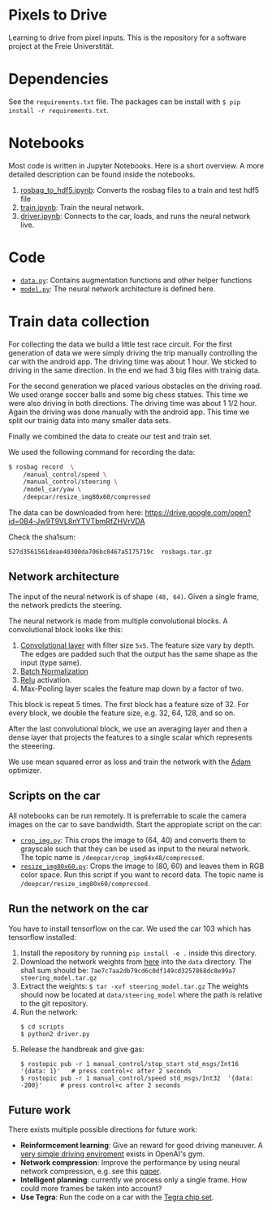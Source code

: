 # Pixels to Drive

Learning to drive from pixel inputs.
This is the repository for a software project at the Freie Universtität.

# Dependencies

See the `requirements.txt` file. The packages can be install with `$ pip install -r
requirements.txt`.

# Notebooks

Most code is written in Jupyter Notebooks. Here is a short overview. A more
detailed description can be found inside the notebooks.

1. [rosbag_to_hdf5.ipynb](notebooks/rosbag_to_hdf5.ipynb): Converts the rosbag
   files to a train and test hdf5 file
1. [train.ipynb](notebooks/train.ipynb): Train the neural network.
1. [driver.ipynb](notebooks/driver.ipynb): Connects to the car, loads, and runs the
   neural network live.

# Code

* [`data.py`](deep_car/data.py): Contains augmentation functions and other
  helper functions
* [`model.py`](deep_car/model.py): The neural network architecture is defined
  here.

# Train data collection

For collecting the data we build a little test race circuit. For the first
generation of data we were simply driving the trip manually controlling
the car with the android app. The driving time was about 1 hour. We sticked
to driving in the same direction. In the end we had 3 big files with trainig
data.

For the second generation we placed various obstacles on the driving road.
We used orange soccer balls and some big chess statues. This time we were also
driving in both directions. The driving time was about 1 1/2 hour. Again the
driving was done manually with the android app. This time we split our trainig
data into many smaller data sets.

Finally we combined the data to create our test and train set.

We used the following command for recording the data:

```bash
$ rosbag record  \
    /manual_control/speed \
    /manual_control/steering \
    /model_car/yaw \
    /deepcar/resize_img80x60/compressed
```

The data can be downloaded from here: https://drive.google.com/open?id=0B4-Jw9T9VL8nYTVTbmRfZHVrVDA

Check the sha1sum:

```
527d3561561deae40300da706bc0467a5175719c  rosbags.tar.gz
```

## Network architecture

The input of the neural network is of shape `(48, 64)`.
Given a single frame, the network predicts the steering.

The neural network is made from multiple convolutional blocks.
A convolutional block looks like this:
1. [Convolutional layer](https://en.wikipedia.org/wiki/Convolutional_neural_network) with filter size `5x5`. The feature size vary by depth. The edges are padded such that the output has the
same shape as the input (type same).
1. [Batch Normalization](https://arxiv.org/abs/1502.03167)
1. [Relu](https://en.wikipedia.org/wiki/Rectifier_(neural_networks)) activation.
1. Max-Pooling layer scales the feature map down by a factor of two.

This block is repeat 5 times. The first block has a feature size of 32.
For every block, we double the feature size, e.g. 32, 64, 128, and so on.

After the last convolutional block, we use an averaging layer and then a dense
layer that projects the features to a single scalar which represents the
steeering.

We use mean squared error as loss and train the network with the
[Adam](https://arxiv.org/abs/1412.6980) optimizer.

## Scripts on the car

All notebooks can be run remotely. It is preferrable to scale the camera images on the car to save bandwidth. 
Start the appropiate script on the car:

* [`crop_img.py`](scripts/crop_img.py): This crops the image to (64, 40) and converts them to grayscale such that they can be used as input to the neural network. The topic name is `/deepcar/crop_img64x48/compressed`.
*  [`resize_img80x60.py`](scripts/resize_img80x60.py): Crops the image to (80, 60) and leaves them in RGB color space. Run this script if you want to record data. The topic name is `/deepcar/resize_img80x60/compressed`.

## Run the network on the car

You have to install tensorflow on the car. We used the car 103 which has
tensorflow installed:

1. Install the repository by running `pip install -e .` inside this directory.
1. Download the network weights from [here](https://drive.google.com/open?id=0B4-Jw9T9VL8nY054dG45QmRCUHc) into the `data` directory. The sha1 sum should be: `7ae7c7aa2db79cd6c0df149cd3257868dc8e99a7  steering_model.tar.gz`
1. Extract the weights:
     `$ tar -xvf steering_model.tar.gz`
   The weights should now be located at `data/steering_model` where the path is relative to the
   git repository.
1. Run the network:
    ```
    $ cd scripts
    $ python2 driver.py
    ```
1. Release the handbreak and give gas:
    ```
   $ rostopic pub -r 1 manual_control/stop_start std_msgs/Int16  '{data: 1}'   # press control+c after 2 seconds
   $ rostopic pub -r 1 manual_control/speed std_msgs/Int32  '{data: -200}'     # press control+c after 2 seconds
    ```

## Future work

There exists multiple possible directions for future work:
* **Reinformcement learning**: Give an reward for good driving maneuver. A [very simple driving enviroment](https://gym.openai.com/envs/CarRacing-v0)
  exists in OpenAI's gym.
* **Network compression**: Improve the performance by using neural network
  compression, e.g. see this [paper](https://arxiv.org/abs/1510.00149).
* **Intelligent planning**: currently we process only a single frame. How could
  more frames be taken into account?
* **Use Tegra**: Run the code on a car with the [Tegra chip set](http://www.nvidia.com/object/tegra.html).
